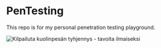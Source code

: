 
# PenTesting
This repo is for my personal penetration testing playground.

![Kilpailuta kuolinpesän tyhjennys - tavoita ilmaiseksi](https://user-images.githubusercontent.com/45172166/215036654-036b08b1-c587-455b-83d0-1719b507beee.jpg)
